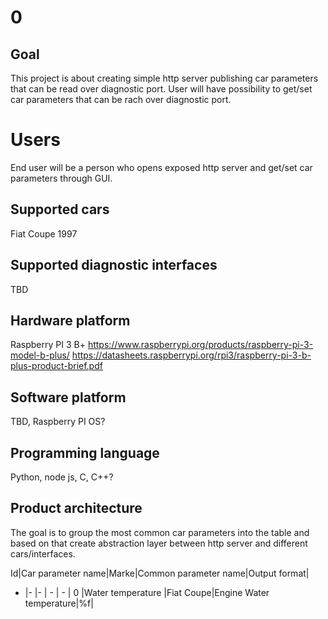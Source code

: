 # 0

## Goal
This project is about creating simple http server publishing car parameters that can be read over diagnostic port.
User will have possibility to get/set car parameters that can be rach over diagnostic port.

# Users
End user will be a person who opens exposed http server and get/set car parameters through GUI.

## Supported cars
Fiat Coupe 1997

## Supported diagnostic interfaces
TBD

## Hardware platform
Raspberry PI 3 B+
https://www.raspberrypi.org/products/raspberry-pi-3-model-b-plus/
https://datasheets.raspberrypi.org/rpi3/raspberry-pi-3-b-plus-product-brief.pdf

## Software platform
TBD, Raspberry PI OS?

## Programming language
Python, node js, C, C++?

## Product architecture
The goal is to group the most common car parameters into the table and based on that create abstraction layer between http server and different cars/interfaces.

Id|Car parameter name|Marke|Common parameter name|Output format|
- |-                 |-    |       -             |     -       |
0 |Water temperature |Fiat Coupe|Engine Water temperature|%f|
